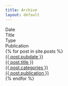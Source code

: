 ```yaml
---
title: Archive
layout: default
---
```


<div class="object order">
<div class="year order">Date</div>
<div class="project order">Title</div>
<div class="type order">Type</div>
<div class="publication order">Publication</div>
</div>

<main class="preview" id="all-container">
{% for post in site.posts %}
        <a href="{{ site.baseurl }}{{ post.url }}">
        <div class="object">
            <div class="year">{{ post.pubdate }}</div>
            <div class="project">{{ post.title }}</div>
            <div class="type">{{ post.categories }}</div>
            <div class="publication">{{ post.publication }}</div>
        </div>
    </a>
    {% endfor %}

</main>

<section class="clear"></section>

